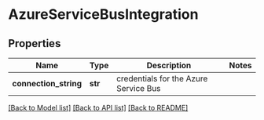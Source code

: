 # AzureServiceBusIntegration


## Properties
Name | Type | Description | Notes
------------ | ------------- | ------------- | -------------
**connection_string** | **str** | credentials for the Azure Service Bus | 

[[Back to Model list]](../README.md#documentation-for-models) [[Back to API list]](../README.md#documentation-for-api-endpoints) [[Back to README]](../README.md)


